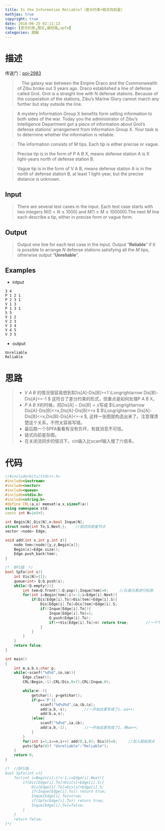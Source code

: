 ```yaml
---
title: Is the Information Reliable?（差分约束+链式向前星）
mathjax: true
copyright: true
date: 2018-06-25 02:11:13
tags: [差分约束,图论,最短路,spfa]
categories: 题解
---
```

# 描述
传送门：[poj-2983](http://poj.org/problem?id=2983)

>&emsp;The galaxy war between the Empire Draco and the Commonwealth of Zibu broke out 3 years ago. Draco established a line of defense called Grot. Grot is a straight line with N defense stations. Because of the cooperation of the stations, Zibu’s Marine Glory cannot march any further but stay outside the line.

> A mystery Information Group X benefits form selling information to both sides of the war. Today you the administrator of Zibu’s Intelligence Department got a piece of information about Grot’s defense stations’ arrangement from Information Group X. Your task is to determine whether the information is reliable.

> The information consists of M tips. Each tip is either precise or vague.

> Precise tip is in the form of P A B X, means defense station A is X light-years north of defense station B.

> Vague tip is in the form of V A B, means defense station A is in the north of defense station B, at least 1 light-year, but the precise distance is unknown.

<!--more-->
## Input
> There are several test cases in the input. Each test case starts with two integers $N (0 < N ≤ 1000)$ and $M (1 ≤ M ≤ 100000)$.The next $M$ line each describe a tip, either in precise form or vague form.

## Output
> Output one line for each test case in the input. Output “**Reliable**” if It is possible to arrange $N$ defense stations satisfying all the $M$ tips, otherwise output “**Unreliable**”.

## Examples
* intput
```
3 4
P 1 2 1
P 2 3 1
V 1 3
P 1 3 1
5 5
V 1 2
V 2 3
V 3 4
V 4 5
V 3 5
```
* output
```
Unreliable
Reliable
```

# 思路
>* $V\ A\ B$ 的情况很容易想到$Dis[A]-Dis[B]>=1 \Longrightarrow Dis[B]-Dis[A]<=-1 $ 这符合了差分约束的形式，但重点是如何处理P A B X。
>* $P\ A\ B\ X$的时候，将$Dis[A]-Dis[B]=x$写成
$\Longrightarrow Dis[A]-Dis[B]<=x,Dis[A]-Dis[B]>=x $
$\Longrightarrow Dis[A]-Dis[B]<=x,Dis[B]-Dis[A]<=-x $,
这样一张图就构造出来了。注意理清楚这个关系，不然太容易写错。
>* 最后跑一个SPFA看看有没有负环，有就消息不可信。
>* 链式向前星存图。
>* 在关闭流同步的情况下，cin输入比scanf输入慢了六倍多。

# 代码
```c++
//#include<bits/stdc++.h>
#include<iostream>
#include<vector>
#include<queue>
#include<stdio.h>
#include<string.h>
#define CRL(a,x) memset(a,x,sizeof(a))
using namespace std;
const int N=1e5+5;

int Begin[N],Dis[N],n;bool Inque[N];
struct node{int To,S,Next;};    //链式向前星节点
vector <node> Edge;

void add(int x,int y,int z){    
    node tem=(node){y,z,Begin[x]};
    Begin[x]=Edge.size();
    Edge.push_back(tem);
}

/*  BFS版  */
bool Spfa(int s){
    int Vis[N]={1};
    queue<int> Q;Q.push(s);
    while(!Q.empty()){
        int tem=Q.front();Q.pop();Inque[tem]=0;     //队首元素进行松弛
        for(int i=Begin[tem];i!=-1;i=Edge[i].Next){
            if(Dis[Edge[i].To]>Dis[tem]+Edge[i].S){
                Dis[Edge[i].To]=Dis[tem]+Edge[i].S;
                if(!Inque[Edge[i].To]){
                    Inque[Edge[i].To]=1;
                    Q.push(Edge[i].To);
                    if(++Vis[Edge[i].To]>n) return true;        //一个节点入队n次就证明有负环。
                }
            }
        }
    }
    return false;
}

int main()
{
    int m,a,b,s;char p;
    while(~scanf("%d%d",&n,&m)){
        Edge.clear();
        CRL(Begin,-1);CRL(Dis,0xf);CRL(Inque,0);

        while(m--){
            getchar(); p=getchar();
            if(p=='P'){
                scanf("%d%d%d",&a,&b,&s);
                add(a,b,-s);        //一开始这里写成了s，wa++;
                add(b,a,s);
            }else{
                scanf("%d%d",&a,&b);
                add(a,b,-1);        //一开始这里写成了1，再wa++;
            }
        }
        for(int i=1;i<=n;i++) add(0,i,0); Dis[0]=0;     //加入超级源点
        puts(Spfa(0)? "Unreliable":"Reliable");
    }
    return 0;
}

/*  //DFS版
bool Spfa(int s){
    for(int i=Begin[s];i!=-1;i=Edge[i].Next){
        if(Dis[Edge[i].To]>Dis[s]+Edge[i].S){
            Dis[Edge[i].To]=Dis[s]+Edge[i].S;
            if(Inque[Edge[i].To]) return true;
            Inque[Edge[i].To]=true;
            if(Spfa(Edge[i].To)) return true;
            Inque[Edge[i].To]=false;
        }
    }
    return false;
}*/

```
